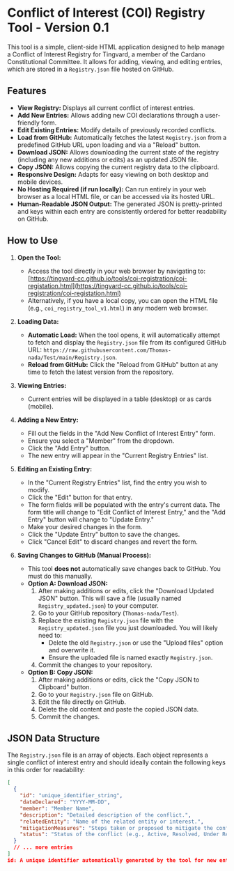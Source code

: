 # Conflict of Interest (COI) Registry Tool - Version 0.1

This tool is a simple, client-side HTML application designed to help manage a Conflict of Interest Registry for Tingvard, a member of the Cardano Constitutional Committee. It allows for adding, viewing, and editing entries, which are stored in a `Registry.json` file hosted on GitHub.


## Features

* **View Registry:** Displays all current conflict of interest entries.
* **Add New Entries:** Allows adding new COI declarations through a user-friendly form.
* **Edit Existing Entries:** Modify details of previously recorded conflicts.
* **Load from GitHub:** Automatically fetches the latest `Registry.json` from a predefined GitHub URL upon loading and via a "Reload" button.
* **Download JSON:** Allows downloading the current state of the registry (including any new additions or edits) as an updated JSON file.
* **Copy JSON:** Allows copying the current registry data to the clipboard.
* **Responsive Design:** Adapts for easy viewing on both desktop and mobile devices.
* **No Hosting Required (if run locally):** Can run entirely in your web browser as a local HTML file, or can be accessed via its hosted URL.
* **Human-Readable JSON Output:** The generated JSON is pretty-printed and keys within each entry are consistently ordered for better readability on GitHub.

## How to Use

1.  **Open the Tool:**
    * Access the tool directly in your web browser by navigating to:
      [https://tingvard-cc.github.io/tools/coi-registration/coi-registation.html](https://tingvard-cc.github.io/tools/coi-registration/coi-registation.html)
    * Alternatively, if you have a local copy, you can open the HTML file (e.g., `coi_registry_tool_v1.html`) in any modern web browser.

2.  **Loading Data:**
    * **Automatic Load:** When the tool opens, it will automatically attempt to fetch and display the `Registry.json` file from its configured GitHub URL: `https://raw.githubusercontent.com/Thomas-nada/Test/main/Registry.json`.
    * **Reload from GitHub:** Click the "Reload from GitHub" button at any time to fetch the latest version from the repository.

3.  **Viewing Entries:**
    * Current entries will be displayed in a table (desktop) or as cards (mobile).

4.  **Adding a New Entry:**
    * Fill out the fields in the "Add New Conflict of Interest Entry" form.
    * Ensure you select a "Member" from the dropdown.
    * Click the "Add Entry" button.
    * The new entry will appear in the "Current Registry Entries" list.

5.  **Editing an Existing Entry:**
    * In the "Current Registry Entries" list, find the entry you wish to modify.
    * Click the "Edit" button for that entry.
    * The form fields will be populated with the entry's current data. The form title will change to "Edit Conflict of Interest Entry," and the "Add Entry" button will change to "Update Entry."
    * Make your desired changes in the form.
    * Click the "Update Entry" button to save the changes.
    * Click "Cancel Edit" to discard changes and revert the form.

6.  **Saving Changes to GitHub (Manual Process):**
    * This tool **does not** automatically save changes back to GitHub. You must do this manually.
    * **Option A: Download JSON:**
        1.  After making additions or edits, click the "Download Updated JSON" button. This will save a file (usually named `Registry_updated.json`) to your computer.
        2.  Go to your GitHub repository (`Thomas-nada/Test`).
        3.  Replace the existing `Registry.json` file with the `Registry_updated.json` file you just downloaded. You will likely need to:
            * Delete the old `Registry.json` or use the "Upload files" option and overwrite it.
            * Ensure the uploaded file is named exactly `Registry.json`.
        4.  Commit the changes to your repository.
    * **Option B: Copy JSON:**
        1.  After making additions or edits, click the "Copy JSON to Clipboard" button.
        2.  Go to your `Registry.json` file on GitHub.
        3.  Edit the file directly on GitHub.
        4.  Delete the old content and paste the copied JSON data.
        5.  Commit the changes.

## JSON Data Structure

The `Registry.json` file is an array of objects. Each object represents a single conflict of interest entry and should ideally contain the following keys in this order for readability:

```json
[
  {
    "id": "unique_identifier_string",
    "dateDeclared": "YYYY-MM-DD",
    "member": "Member Name",
    "description": "Detailed description of the conflict.",
    "relatedEntity": "Name of the related entity or interest.",
    "mitigationMeasures": "Steps taken or proposed to mitigate the conflict.",
    "status": "Status of the conflict (e.g., Active, Resolved, Under Review, Recused)"
  }
  // ... more entries
]
id: A unique identifier automatically generated by the tool for new entries.dateDeclared: The date the conflict was declared, in YYYY-MM-DD format.member: The name of the Tingvard member associated with the conflict.description: A detailed text description of the conflict.relatedEntity: The name of the external party, project, or interest involved.mitigationMeasures: Text describing actions taken or planned to manage the conflict.status: The current status of the declared conflict.Technical NotesThis tool is built with HTML, Tailwind CSS for styling, and vanilla JavaScript.It relies on the browser's fetch API to load data from GitHub and the Clipboard API (with a fallback) for copying.No backend server is required for the tool to function if accessed via its hosted URL or run from the local file system.Future Considerations (Not Implemented in v1)Directly saving/committing changes to GitHub via its API (this would require handling authentication securely, likely via a backend service or more
